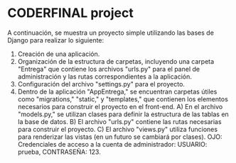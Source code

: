 # CODERFINAL project

A continuación, se muestra un proyecto simple utilizando las bases de Django para realizar lo siguiente:

1. Creación de una aplicación.
2. Organización de la estructura de carpetas, incluyendo una carpeta "Entrega" que contiene los archivos "urls.py" para el panel de administración y las rutas correspondientes a la aplicación.
3. Configuración del archivo "settings.py" para el proyecto.
4. Dentro de la aplicación "AppEntrega," se encuentran carpetas útiles como "migrations," "static," y "templates," que contienen los elementos necesarios para construir el proyecto en el front-end.
    A) En el archivo "models.py," se utilizan clases para definir la estructura de las tablas en la base de datos.
    B) El archivo "urls.py" contiene las rutas necesarias para construir el proyecto.
    C) El archivo "views.py" utiliza funciones para renderizar las vistas (en un futuro se cambiará por clases).
OJO: Credenciales de acceso a la cuenta de administrador: USUARIO: prueba, CONTRASEÑA: 123.

